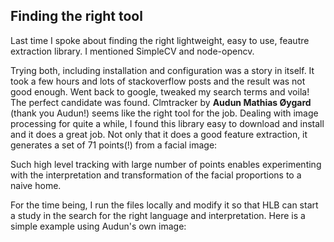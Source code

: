 ## Finding the right tool

Last time I spoke about finding the right lightweight, easy to use, feautre extraction library. I mentioned SimpleCV and node-opencv.

Trying both, including installation and configuration was a story in itself. It took a few hours and lots of stackoverflow posts and the result was not good enough. Went back to google, tweaked my search terms and voila! The perfect candidate was found. Clmtracker by **Audun Mathias Øygard** (thank you Audun!) seems like the right tool for the job. Dealing with image processing for quite a while, I found this library easy to download and install and it does a great job. Not only that it does a good feature extraction, it generates a set of 71 points(!) from a facial image: 


Such high level tracking with large number of points enables experimenting with the interpretation and transformation of the facial proportions to a naive home.

For the time being, I run the files locally and modify it so that HLB can start a study in the search for the right language and interpretation. Here is a simple example using Audun's own image: